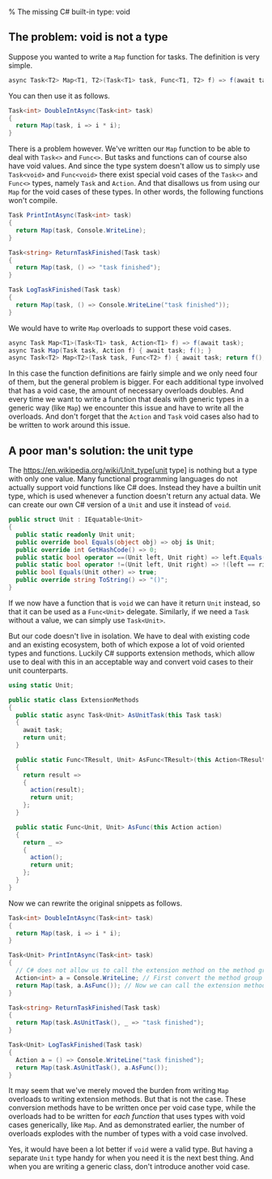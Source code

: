 % The missing C# built-in type: void

## The problem: void is not a type

Suppose you wanted to write a `Map` function for tasks.
The definition is very simple.

~~~~cs
async Task<T2> Map<T1, T2>(Task<T1> task, Func<T1, T2> f) => f(await task);
~~~~

You can then use it as follows.

~~~~cs
Task<int> DoubleIntAsync(Task<int> task)
{
  return Map(task, i => i * i);
}
~~~~

There is a problem however.
We've written our `Map` function to be able to deal with `Task<>` and `Func<>`.
But tasks and functions can of course also have void values.
And since the type system doesn't allow us to simply use `Task<void>` and `Func<void>` there exist special void cases of the `Task<>` and `Func<>` types, namely `Task` and `Action`.
And that disallows us from using our `Map` for the void cases of these types.
In other words, the following functions won't compile.

~~~~cs
Task PrintIntAsync(Task<int> task)
{
  return Map(task, Console.WriteLine);
}

Task<string> ReturnTaskFinished(Task task)
{
  return Map(task, () => "task finished");
}

Task LogTaskFinished(Task task)
{
  return Map(task, () => Console.WriteLine("task finished"));
}
~~~~

We would have to write `Map` overloads to support these void cases.

~~~~cs
async Task Map<T1>(Task<T1> task, Action<T1> f) => f(await task);
async Task Map(Task task, Action f) { await task; f(); }
async Task<T2> Map<T2>(Task task, Func<T2> f) { await task; return f(); }
~~~~

In this case the function definitions are fairly simple and we only need four of them, but the general problem is bigger.
For each additional type involved that has a void case, the amount of necessary overloads doubles.
And every time we want to write a function that deals with generic types in a generic way (like `Map`) we encounter this issue and have to write all the overloads.
And don't forget that the `Action` and `Task` void cases also had to be written to work around this issue.

## A poor man's solution: the unit type

The https://en.wikipedia.org/wiki/Unit_type[unit type] is nothing but a type with only one value.
Many functional programming languages do not actually support void functions like C# does.
Instead they have a builtin unit type, which is used whenever a function doesn't return any actual data.
We can create our own C# version of a `Unit` and use it instead of `void`.

~~~~cs
public struct Unit : IEquatable<Unit>
{
  public static readonly Unit unit;
  public override bool Equals(object obj) => obj is Unit;
  public override int GetHashCode() => 0;
  public static bool operator ==(Unit left, Unit right) => left.Equals(right);
  public static bool operator !=(Unit left, Unit right) => !(left == right);
  public bool Equals(Unit other) => true;
  public override string ToString() => "()";
}
~~~~

If we now have a function that is `void` we can have it return `Unit` instead, so that it can be used as a `Func<Unit>` delegate.
Similarly, if we need a `Task` without a value, we can simply use `Task<Unit>`.

But our code doesn't live in isolation.
We have to deal with existing code and an existing ecosystem, both of which expose a lot of void oriented types and functions.
Luckily C# supports extension methods, which allow use to deal with this in an acceptable way and convert void cases to their unit counterparts.

~~~~cs
using static Unit;

public static class ExtensionMethods
{
  public static async Task<Unit> AsUnitTask(this Task task)
  {
    await task;
    return unit;
  }

  public static Func<TResult, Unit> AsFunc<TResult>(this Action<TResult> action)
  {
    return result =>
    {
      action(result);
      return unit;
    };
  }

  public static Func<Unit, Unit> AsFunc(this Action action)
  {
    return _ =>
    {
      action();
      return unit;
    };
  }
}
~~~~

Now we can rewrite the original snippets as follows.

~~~~cs
Task<int> DoubleIntAsync(Task<int> task)
{
  return Map(task, i => i * i);
}

Task<Unit> PrintIntAsync(Task<int> task)
{
  // C# does not allow us to call the extension method on the method group directly
  Action<int> a = Console.WriteLine; // First convert the method group to the delegate
  return Map(task, a.AsFunc()); // Now we can call the extension method on the delegate
}

Task<string> ReturnTaskFinished(Task task)
{
  return Map(task.AsUnitTask(), _ => "task finished");
}

Task<Unit> LogTaskFinished(Task task)
{
  Action a = () => Console.WriteLine("task finished");
  return Map(task.AsUnitTask(), a.AsFunc());
}
~~~~

It may seem that we've merely moved the burden from writing `Map` overloads to writing extension methods.
But that is not the case.
These conversion methods have to be written once per void case type, while the overloads had to be written for _each function_ that uses types with void cases generically, like `Map`.
And as demonstrated earlier, the number of overloads explodes with the number of types with a void case involved.

Yes, it would have been a lot better if `void` were a valid type.
But having a separate `Unit` type handy for when you need it is the next best thing.
And when you are writing a generic class, don't introduce another void case.
